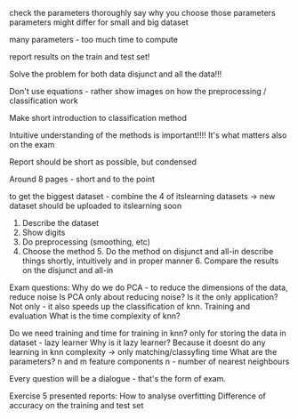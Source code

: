 check the parameters thoroughly
say why you choose those parameters
parameters might differ for small and big dataset

many parameters - too much time to compute

report results on the train and test set!

Solve the problem for both data disjunct and all the data!!!

Don't use equations - rather show images on how the preprocessing / classification work

Make short introduction to classification method

Intuitive understanding of the methods is important!!!! It's what matters also on the exam

Report should be short as possible, but condensed

Around 8 pages - short and to the point

to get the biggest dataset - combine the 4 of itslearning datasets -> new dataset should be uploaded to itslearning soon

1. Describe the dataset
2. Show digits
3. Do preprocessing (smoothing, etc)
4. Choose the method
	5. Do the method on disjunct and all-in
	describe things shortly, intuitively and in proper manner
	6. Compare the results on the disjunct and all-in






Exam questions:
Why do we do PCA - to reduce the dimensions of the data, reduce noise
Is PCA only about reducing noise? Is it the only application?
Not only - it also speeds up the classification of knn. Training and evaluation
What is the time complexity of knn?

Do we need training and time for training in knn?
only for storing the data in dataset - lazy learner
Why is it lazy learner? Because it doesnt do any learning
in knn complexity -> only matching/classyfing time
What are the parameters? n and m
feature components 
n - number of nearest neighbours

Every question will be a dialogue - that's the form of exam.








Exercise 5 presented reports:
How to analyse overfitting
Difference of accuracy on the training and test set













